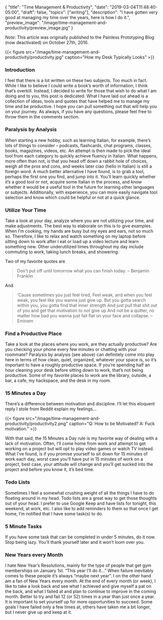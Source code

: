 {
    "title": "Time Management & Productivity",
    "date": "2019-03-04T11:48:40-05:00",
    "draft": false,
    "topics": ["writing"],
    "description": "I have gotten very good at managing my time over the years, here is how I do it.",
    "preview_image": "/image/time-management-and-productivity/preview_image.jpg"
}


*Note*: This article was originally published to the Painless Prototyping Blog (now deactivated) on October 27th, 2016. 

{{< figure src="/image/time-management-and-productivity/productivity.jpg" caption="How my Desk Typically Looks" >}}

### Introduction

I feel that there is a lot written on these two subjects. Too much in fact. While I like to believe I could write a book’s worth of information, I think that’s overkill. Instead, I decided to write for those that wish to do what I am doing and to you, this post is dedicated. What I have laid out ahead is a collection of ideas, tools and quotes that have helped me to manage my time and be productive. I hope you can pull something out that will help you on your journey. As always, if you have any questions, please feel free to throw them in the comments section.


### Paralysis by Analysis

When starting a new hobby, such as learning Italian, for example, there’s lots of things to consider – podcasts, flashcards, chat programs, classes, books, magazines, videos, etc. An attempt is then made to pick the ideal tool from each category to quickly achieve fluency in Italian. What happens, more often than not, is that you head off down a rabbit hole of choices, weigh all the pros and cons, and weeks later ciao (hello in Italian) is still a foreign word. A much better alternative I have found, is to grab a tool, perhaps the first one you find, and jump into it. You’ll learn quickly whether it’s a good tool or not, acquire some Italian in the process, and know whether it would be a useful tool in the future for learning other languages or subjects. Additionally, with experience, you can more easily navigate tool selection and know which could be helpful or not at a quick glance.

### Utilize Your Time

Take a look at your day, analyze where you are not utilizing your time, and make adjustments. The best way to elaborate on this is to give examples. When I’m cooking, my hands are busy but my eyes and ears, not so much so. Therefore, I like to relax and watch something on my laptop before sitting down to work after I eat or load up a video lecture and learn something new. Other underutilized times throughout my day include commuting to work, taking lunch breaks, and showering.

Two of my favorite quotes are

> Don’t put off until tomorrow what you can finish today. – Benjamin Franklin

And

> ‘Cause sometimes you just feel tired,
> Feel weak, and when you feel weak, you feel like you wanna just give up.
> But you gotta search within you, you gotta find that inner strength
> And just pull that shit out of you and get that motivation to not give up
> And not be a quitter, no matter how bad you wanna just fall flat on your face and collapse.
> – Eminem

### Find a Productive Place

Take a look at the places where you work, are they actually productive? Are you checking your phone every few minutes or chatting with your roommate? Paralysis by analysis (see above) can definitely come into play here in terms of how clean, quiet, organized, whatever your space is, so it’s important to have a roughly productive space. If you’re spending half an hour cleaning your desk before sitting down to work, that’s not being productive. Some of my favorite places to work are the library, outside, a bar, a cafe, my hackspace, and the desk in my room.

### 15 Minutes a Day

There’s a difference between motivation and discipline. I’ll let this eloquent reply I stole from Reddit explain my feelings…

{{< figure src="/image/time-management-and-productivity/productivity2.png" caption="Q: How to be Motivated? A: Fuck motivation." >}}

With that said, the 15 Minutes a Day rule is my favorite way of dealing with a lack of motivation. Often, I’ll come home from work and attempt to get working on a project but will opt to play video games or watch TV instead. What I’ve found, is if you promise yourself to sit down for 15 minutes of work each day, worst case you’ll have put in 15 minutes of work on a project, best case, your attitude will change and you’ll get sucked into the project and before you know it, it’s bed time.

### Todo Lists

Sometimes I feel a somewhat crushing weight of all the things I have to do floating around in my head. Todo lists are a great way to get those thoughts out of your head. I prefer to use Google Keep and have lists for tonight, this weekend, at work, etc. I also like to add reminders to them so that once I get home, I’m notified that I have some task(s) to do.

### 5 Minute Tasks

If you have some task that can be completed in under 5 minutes, do it now. Stop being lazy. You’ll thank yourself later and it won’t loom over you.

### New Years every Month

I hate New Year’s Resolutions, mainly for the type of people that get gym memberships on January 1st. “This year I’ll do it…” When failure inevitably comes to these people it’s always “maybe next year”. I on the other hand am a fan of New Years every month. At the end of every month (or week), I like to take a look back and see what I achieved and give myself a pat on the back, and what I failed at and plan to continue to improve in the coming month. Better to try and fail 12 (or 52) times in a year than just once a year. It is important to set yourself up for more opportunities to succeed. Some goals I have failed only a few times at, others have taken me a bit longer, but I never give up and keep at it.
